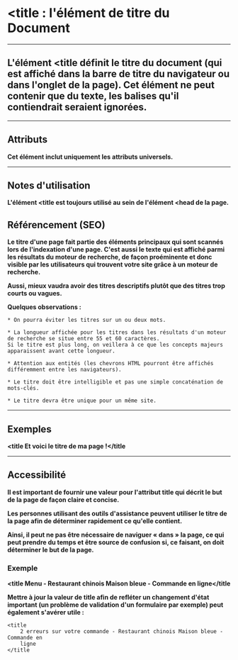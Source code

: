 # **<title : l'élément de titre du Document**
---



## **L'élément <title définit le titre du document (qui est affiché dans la barre de titre du navigateur ou dans l'onglet de la page). Cet élément ne peut contenir que du texte, les balises qu'il contiendrait seraient ignorées.**

---



## **Attributs**
**Cet élément inclut uniquement les attributs universels.**

---


## **Notes d'utilisation**

**L'élément <title est toujours utilisé au sein de l'élément <head de la page.**

## Référencement (SEO)

**Le titre d'une page fait partie des éléments principaux qui sont scannés lors de l'indexation d'une page. C'est aussi le texte qui est affiché parmi les résultats du moteur de recherche, de façon proéminente et donc visible par les utilisateurs qui trouvent votre site grâce à un moteur de recherche.**

**Aussi, mieux vaudra avoir des titres descriptifs plutôt que des titres trop courts ou vagues.**

**Quelques observations :**

    * On pourra éviter les titres sur un ou deux mots.

    * La longueur affichée pour les titres dans les résultats d'un moteur de recherche se situe entre 55 et 60 caractères. 
    Si le titre est plus long, on veillera à ce que les concepts majeurs apparaissent avant cette longueur.

    * Attention aux entités (les chevrons HTML pourront être affichés différemment entre les navigateurs).

    * Le titre doit être intelligible et pas une simple concaténation de mots-clés.

    * Le titre devra être unique pour un même site.

---



## **Exemples**

**<title Et voici le titre de ma page !</title**

---



## **Accessibilité**

**Il est important de fournir une valeur pour l'attribut title qui décrit le but de la page de façon claire et concise.**

**Les personnes utilisant des outils d'assistance peuvent utiliser le titre de la page afin de déterminer rapidement ce qu'elle contient.** 

**Ainsi, il peut ne pas être nécessaire de naviguer « dans » la page, ce qui peut prendre du temps et être source de confusion si, ce faisant, on doit déterminer le but de la page.**

### **Exemple**

**<title Menu - Restaurant chinois Maison bleue - Commande en ligne</title**

**Mettre à jour la valeur de title afin de refléter un changement d'état important (un problème de validation d'un formulaire par exemple) peut également s'avérer utile :**

    <title
        2 erreurs sur votre commande - Restaurant chinois Maison bleue - Commande en
        ligne
    </title
